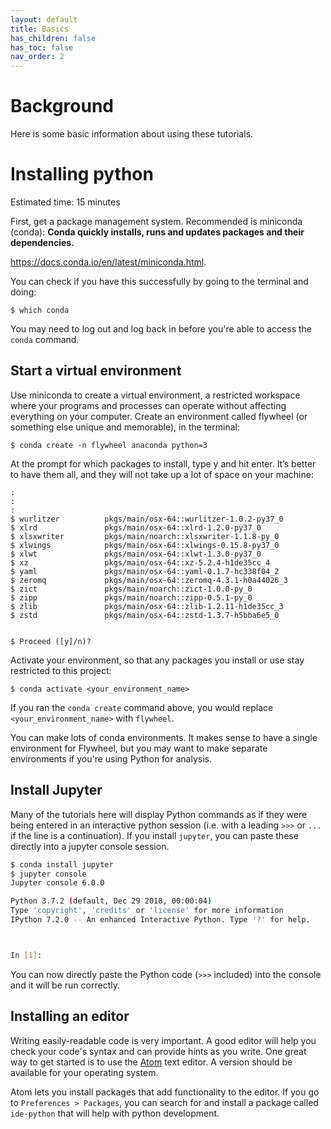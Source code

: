 ```yaml
---
layout: default
title: Basics
has_children: false
has_toc: false
nav_order: 2
---
```



# Background

Here is some basic information about using these tutorials.

# Installing python

Estimated time: 15 minutes

First, get a package management system. Recommended is miniconda (conda): **Conda quickly installs, runs and updates packages and their dependencies.**

https://docs.conda.io/en/latest/miniconda.html.

You can check if you have this successfully by going to the terminal and doing:
```
$ which conda
```

You may need to log out and log back in before you're able to access the `conda` command.

## Start a virtual environment

Use miniconda to create a virtual environment, a restricted workspace where your programs and processes can operate without affecting everything on your computer. Create an environment called flywheel (or something else unique and memorable), in the terminal:
```
$ conda create -n flywheel anaconda python=3
```
At the prompt for which packages to install, type y and hit enter. It’s better to have them all, and they will not take up a lot of space on your machine:
```
:
:
:
$ wurlitzer          pkgs/main/osx-64::wurlitzer-1.0.2-py37_0
$ xlrd               pkgs/main/osx-64::xlrd-1.2.0-py37_0
$ xlsxwriter         pkgs/main/noarch::xlsxwriter-1.1.8-py_0
$ xlwings            pkgs/main/osx-64::xlwings-0.15.8-py37_0
$ xlwt               pkgs/main/osx-64::xlwt-1.3.0-py37_0
$ xz                 pkgs/main/osx-64::xz-5.2.4-h1de35cc_4
$ yaml               pkgs/main/osx-64::yaml-0.1.7-hc338f04_2
$ zeromq             pkgs/main/osx-64::zeromq-4.3.1-h0a44026_3
$ zict               pkgs/main/noarch::zict-1.0.0-py_0
$ zipp               pkgs/main/noarch::zipp-0.5.1-py_0
$ zlib               pkgs/main/osx-64::zlib-1.2.11-h1de35cc_3
$ zstd               pkgs/main/osx-64::zstd-1.3.7-h5bba6e5_0


$ Proceed ([y]/n)?
```

Activate your environment, so that any packages you install or use stay restricted to this project:

```
$ conda activate <your_environment_name>
```

If you ran the `conda create` command above, you would replace `<your_environment_name>` with `flywheel`.

You can make lots of conda environments. It makes sense to have a single environment for Flywheel, but you may want to make separate environments if you're using Python for analysis.

## Install Jupyter

Many of the tutorials here will display Python commands as if they were being entered in an interactive python session (i.e. with a leading `>>>` or `...` if the line is a continuation). If you install `jupyter`, you can paste these directly into a jupyter console session.

```bash
$ conda install jupyter
$ jupyter console
Jupyter console 6.0.0

Python 3.7.2 (default, Dec 29 2018, 00:00:04)
Type 'copyright', 'credits' or 'license' for more information
IPython 7.2.0 -- An enhanced Interactive Python. Type '?' for help.



In [1]:  

```

You can now directly paste the Python code (`>>>` included) into the console and it will be run correctly.


## Installing an editor

Writing easily-readable code is very important. A good editor will help you check your code's syntax and can provide hints as you write. One great way to get started is to use the [Atom](https://atom.io/) text editor. A version should be available for your operating system.

Atom lets you install packages that add functionality to the editor. If you go to `Preferences > Packages`, you can search for and install a package called `ide-python` that will help with python development.
